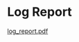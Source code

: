 # Log Report
[log_report.pdf](https://github.com/Akshay-Dongare/AWS-Eduskills/files/13380729/log_report.pdf)

